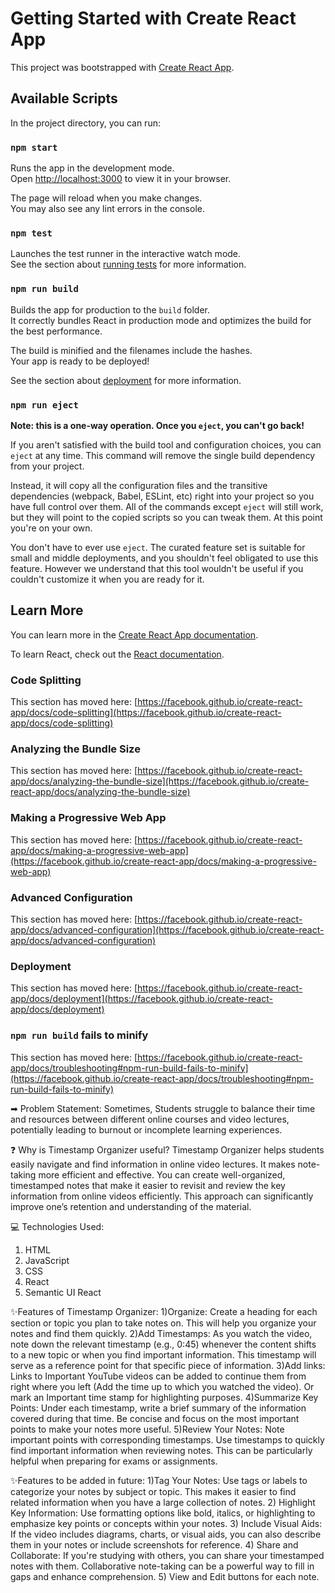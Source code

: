 # Getting Started with Create React App

This project was bootstrapped with [Create React App](https://github.com/facebook/create-react-app).

## Available Scripts

In the project directory, you can run:

### `npm start`

Runs the app in the development mode.\
Open [http://localhost:3000](http://localhost:3000) to view it in your browser.

The page will reload when you make changes.\
You may also see any lint errors in the console.

### `npm test`

Launches the test runner in the interactive watch mode.\
See the section about [running tests](https://facebook.github.io/create-react-app/docs/running-tests) for more information.

### `npm run build`

Builds the app for production to the `build` folder.\
It correctly bundles React in production mode and optimizes the build for the best performance.

The build is minified and the filenames include the hashes.\
Your app is ready to be deployed!

See the section about [deployment](https://facebook.github.io/create-react-app/docs/deployment) for more information.

### `npm run eject`

**Note: this is a one-way operation. Once you `eject`, you can't go back!**

If you aren't satisfied with the build tool and configuration choices, you can `eject` at any time. This command will remove the single build dependency from your project.

Instead, it will copy all the configuration files and the transitive dependencies (webpack, Babel, ESLint, etc) right into your project so you have full control over them. All of the commands except `eject` will still work, but they will point to the copied scripts so you can tweak them. At this point you're on your own.

You don't have to ever use `eject`. The curated feature set is suitable for small and middle deployments, and you shouldn't feel obligated to use this feature. However we understand that this tool wouldn't be useful if you couldn't customize it when you are ready for it.

## Learn More

You can learn more in the [Create React App documentation](https://facebook.github.io/create-react-app/docs/getting-started).

To learn React, check out the [React documentation](https://reactjs.org/).

### Code Splitting

This section has moved here: [https://facebook.github.io/create-react-app/docs/code-splitting](https://facebook.github.io/create-react-app/docs/code-splitting)

### Analyzing the Bundle Size

This section has moved here: [https://facebook.github.io/create-react-app/docs/analyzing-the-bundle-size](https://facebook.github.io/create-react-app/docs/analyzing-the-bundle-size)

### Making a Progressive Web App

This section has moved here: [https://facebook.github.io/create-react-app/docs/making-a-progressive-web-app](https://facebook.github.io/create-react-app/docs/making-a-progressive-web-app)

### Advanced Configuration

This section has moved here: [https://facebook.github.io/create-react-app/docs/advanced-configuration](https://facebook.github.io/create-react-app/docs/advanced-configuration)

### Deployment

This section has moved here: [https://facebook.github.io/create-react-app/docs/deployment](https://facebook.github.io/create-react-app/docs/deployment)

### `npm run build` fails to minify

This section has moved here: [https://facebook.github.io/create-react-app/docs/troubleshooting#npm-run-build-fails-to-minify](https://facebook.github.io/create-react-app/docs/troubleshooting#npm-run-build-fails-to-minify)


➡ Problem Statement:
  Sometimes, Students struggle to balance their time and resources between different online courses and video lectures, potentially leading to burnout or incomplete learning experiences.
  
❓ Why is Timestamp Organizer useful?
  Timestamp Organizer helps students easily navigate and find information in online video lectures. It makes note-taking more efficient and effective.
  You can create well-organized, timestamped notes that make it easier to revisit and review the key information from online videos efficiently. This approach can significantly improve one’s retention and understanding of the material.
  
💻 Technologies Used:
  1) HTML
  2) JavaScript
  3) CSS
  4) React
  5) Semantic UI React
     
✨Features of Timestamp Organizer:
  1)Organize: Create a heading for each section or topic you plan to take notes on. This will help you organize your notes and find them 
  quickly.
  2)Add Timestamps: As you watch the video, note down the relevant timestamp (e.g., 0:45) whenever the content shifts to a new topic or 
  when you find important information. This timestamp will serve as a reference point for that specific piece of information.
  3)Add links: Links to Important YouTube videos can be added to continue them from right where you left (Add the time up to which you 
  watched the video). Or mark an Important time stamp for highlighting purposes.
  4)Summarize Key Points: Under each timestamp, write a brief summary of the information covered during that time. Be concise and focus 
  on the most important points to make your notes more useful.
  5)Review Your Notes: Note important points with corresponding timestamps. Use timestamps to quickly find important information when 
  reviewing notes. This can be particularly helpful when preparing for exams or assignments.
  
✨Features to be added in future:
  1)Tag Your Notes: Use tags or labels to categorize your notes by subject or topic. This makes it easier to find related information 
  when you have a large collection of notes.
  2) Highlight Key Information: Use formatting options like bold, italics, or highlighting to emphasize key points or concepts within      your notes.
  3) Include Visual Aids: If the video includes diagrams, charts, or visual aids, you can also describe them in your notes or include 
  screenshots for reference.
  4) Share and Collaborate: If you're studying with others, you can share your timestamped notes with them. Collaborative note-taking 
  can be a powerful way to fill in gaps and enhance comprehension.
  5) View and Edit buttons for each note.
